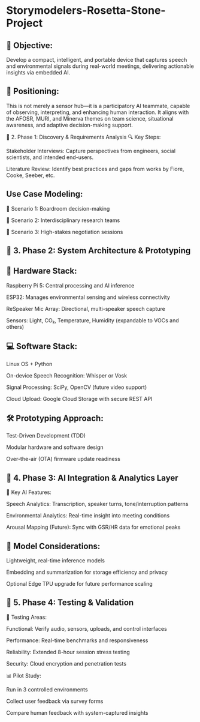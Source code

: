# Storymodelers-Rosetta-Stone-Project

## 🎯 Objective:
Develop a compact, intelligent, and portable device that captures speech and environmental signals during real-world meetings, delivering actionable insights via embedded AI.

## 🚀 Positioning:
This is not merely a sensor hub—it is a participatory AI teammate, capable of observing, interpreting, and enhancing human interaction. It aligns with the AFOSR, MURI, and Minerva themes on team science, situational awareness, and adaptive decision-making support.

🔹 2. Phase 1: Discovery & Requirements Analysis
🔍 Key Steps:

Stakeholder Interviews: Capture perspectives from engineers, social scientists, and intended end-users.

Literature Review: Identify best practices and gaps from works by Fiore, Cooke, Seeber, etc.

## Use Case Modeling:

📌 Scenario 1: Boardroom decision-making

📌 Scenario 2: Interdisciplinary research teams

📌 Scenario 3: High-stakes negotiation sessions


## 🔹 3. Phase 2: System Architecture & Prototyping
## 🔧 Hardware Stack:

Raspberry Pi 5: Central processing and AI inference

ESP32: Manages environmental sensing and wireless connectivity

ReSpeaker Mic Array: Directional, multi-speaker speech capture

Sensors: Light, CO₂, Temperature, Humidity (expandable to VOCs and others)

## 💻 Software Stack:

Linux OS + Python

On-device Speech Recognition: Whisper or Vosk

Signal Processing: SciPy, OpenCV (future video support)

Cloud Upload: Google Cloud Storage with secure REST API

## 🛠 Prototyping Approach:

Test-Driven Development (TDD)

Modular hardware and software design

Over-the-air (OTA) firmware update readiness

## 🔹 4. Phase 3: AI Integration & Analytics Layer
🧠 Key AI Features:

Speech Analytics: Transcription, speaker turns, tone/interruption patterns

Environmental Analytics: Real-time insight into meeting conditions

Arousal Mapping (Future): Sync with GSR/HR data for emotional peaks

## 🧩 Model Considerations:

Lightweight, real-time inference models

Embedding and summarization for storage efficiency and privacy

Optional Edge TPU upgrade for future performance scaling

## 🔹 5. Phase 4: Testing & Validation
🧪 Testing Areas:

Functional: Verify audio, sensors, uploads, and control interfaces

Performance: Real-time benchmarks and responsiveness

Reliability: Extended 8-hour session stress testing

Security: Cloud encryption and penetration tests

📊 Pilot Study:

Run in 3 controlled environments

Collect user feedback via survey forms

Compare human feedback with system-captured insights


